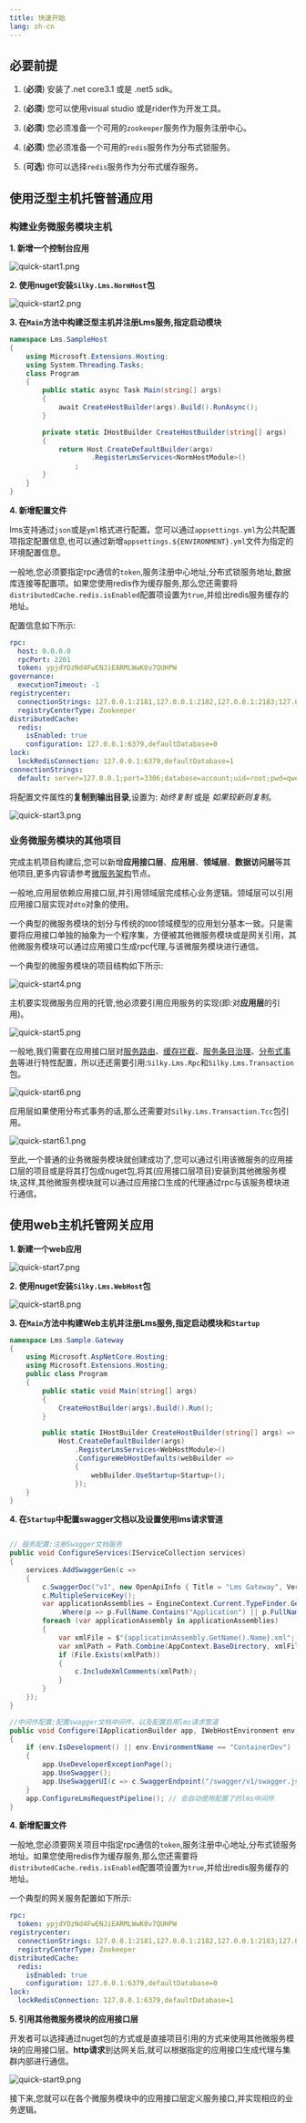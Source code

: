 ```yaml
---
title: 快速开始
lang: zh-cn
---
```


## 必要前提

1. (**必须**) 安装了.net core3.1 或是 .net5 sdk。

2. (**必须**) 您可以使用visual studio 或是rider作为开发工具。 

3. (**必须**) 您必须准备一个可用的`zookeeper`服务作为服务注册中心。

4. (**必须**) 您必须准备一个可用的`redis`服务作为分布式锁服务。

5. (**可选**) 你可以选择`redis`服务作为分布式缓存服务。

## 使用泛型主机托管普通应用

### 构建业务微服务模块主机

**1. 新增一个控制台应用**

![quick-start1.png](/assets/imgs/quick-start1.png)

**2. 使用nuget安装`Silky.Lms.NormHost`包**

![quick-start2.png](/assets/imgs/quick-start2.png)

**3. 在`Main`方法中构建泛型主机并注册Lms服务,指定启动模块**

```csharp
namespace Lms.SampleHost
{
    using Microsoft.Extensions.Hosting;
    using System.Threading.Tasks;
    class Program
    {
        public static async Task Main(string[] args)
        {
            await CreateHostBuilder(args).Build().RunAsync();
        }

        private static IHostBuilder CreateHostBuilder(string[] args)
        {
            return Host.CreateDefaultBuilder(args)
                    .RegisterLmsServices<NormHostModule>()
                ;
        }
    }
}
```

**4. 新增配置文件**

lms支持通过`json`或是`yml`格式进行配置。您可以通过`appsettings.yml`为公共配置项指定配置信息,也可以通过新增`appsettings.${ENVIRONMENT}.yml`文件为指定的环境配置信息。

一般地,您必须要指定rpc通信的`token`,服务注册中心地址,分布式锁服务地址,数据库连接等配置项。如果您使用redis作为缓存服务,那么您还需要将`distributedCache.redis.isEnabled`配置项设置为`true`,并给出redis服务缓存的地址。

配置信息如下所示:

```yaml
rpc:
  host: 0.0.0.0
  rpcPort: 2201
  token: ypjdYOzNd4FwENJiEARMLWwK0v7QUHPW
governance:
  executionTimeout: -1
registrycenter:
  connectionStrings: 127.0.0.1:2181,127.0.0.1:2182,127.0.0.1:2183;127.0.0.1:2184,127.0.0.1:2185,127.0.0.1:2186
  registryCenterType: Zookeeper
distributedCache:
  redis:
    isEnabled: true
    configuration: 127.0.0.1:6379,defaultDatabase=0
lock:
  lockRedisConnection: 127.0.0.1:6379,defaultDatabase=1
connectionStrings:
  default: server=127.0.0.1;port=3306;database=account;uid=root;pwd=qwe!P4ss;
```

将配置文件属性的**复制到输出目录**,设置为: *始终复制* 或是 *如果较新则复制*。

![quick-start3.png](/assets/imgs/quick-start3.png)

### 业务微服务模块的其他项目

完成主机项目构建后,您可以新增**应用接口层**、**应用层**、**领域层**、**数据访问层**等其他项目,更多内容请参考[微服务架构](#)节点。

一般地,应用层依赖应用接口层,并引用领域层完成核心业务逻辑。领域层可以引用应用接口层实现对`dto`对象的使用。

一个典型的微服务模块的划分与传统的`DDD`领域模型的应用划分基本一致。只是需要将应用接口单独的抽象为一个程序集，方便被其他微服务模块或是网关引用，其他微服务模块可以通过应用接口生成rpc代理,与该微服务模块进行通信。

一个典型的微服务模块的项目结构如下所示:

![quick-start4.png](/assets/imgs/quick-start4.png)

主机要实现微服务应用的托管,他必须要引用应用服务的实现(即:对**应用层**的引用)。

![quick-start5.png](/assets/imgs/quick-start5.png)

一般地,我们需要在应用接口层对[服务路由](#)、[缓存拦截](#)、[服务条目治理](#)、[分布式事务](#)等进行特性配置，所以还还需要引用:`Silky.Lms.Rpc`和`Silky.Lms.Transaction`包。

![quick-start6.png](/assets/imgs/quick-start6.png)

应用层如果使用分布式事务的话,那么还需要对`Silky.Lms.Transaction.Tcc`包引用。

![quick-start6.1.png](/assets/imgs/quick-start6.1.png)


至此,一个普通的业务微服务模块就创建成功了,您可以通过引用该微服务的应用接口层的项目或是将其打包成nuget包,将其(应用接口层项目)安装到其他微服务模块,这样,其他微服务模块就可以通过应用接口生成的代理通过rpc与该服务模块进行通信。

## 使用web主机托管网关应用

**1. 新建一个web应用**

![quick-start7.png](/assets/imgs/quick-start7.png)

**2. 使用nuget安装`Silky.Lms.WebHost`包**

![quick-start8.png](/assets/imgs/quick-start8.png)

**3. 在`Main`方法中构建Web主机并注册Lms服务,指定启动模块和`Startup`**

```csharp
namespace Lms.Sample.Gateway
{
    using Microsoft.AspNetCore.Hosting;
    using Microsoft.Extensions.Hosting;
    public class Program
    {
        public static void Main(string[] args)
        {
            CreateHostBuilder(args).Build().Run();
        }

        public static IHostBuilder CreateHostBuilder(string[] args) =>
            Host.CreateDefaultBuilder(args)
                .RegisterLmsServices<WebHostModule>()
                .ConfigureWebHostDefaults(webBuilder =>
                {
                    webBuilder.UseStartup<Startup>();
                });
    }
}
```

**4. 在`Startup`中配置swagger文档以及设置使用lms请求管道**

```csharp

// 服务配置;注册Swagger文档服务
public void ConfigureServices(IServiceCollection services)
{
    services.AddSwaggerGen(c =>
    {
        c.SwaggerDoc("v1", new OpenApiInfo { Title = "Lms Gateway", Version = "v1" });
        c.MultipleServiceKey();
        var applicationAssemblies = EngineContext.Current.TypeFinder.GetAssemblies()
            .Where(p => p.FullName.Contains("Application") || p.FullName.Contains("Domain"));
        foreach (var applicationAssembly in applicationAssemblies)
        {
            var xmlFile = $"{applicationAssembly.GetName().Name}.xml";
            var xmlPath = Path.Combine(AppContext.BaseDirectory, xmlFile);
            if (File.Exists(xmlPath))
            {
                c.IncludeXmlComments(xmlPath);
            }
        }
    });
}

//中间件配置;配置swagger文档中间件、以及配置启用lms请求管道
public void Configure(IApplicationBuilder app, IWebHostEnvironment env)
{
    if (env.IsDevelopment() || env.EnvironmentName == "ContainerDev")
    {
        app.UseDeveloperExceptionPage();
        app.UseSwagger();
        app.UseSwaggerUI(c => c.SwaggerEndpoint("/swagger/v1/swagger.json", "Lms Gateway Demo v1"));
    }
    app.ConfigureLmsRequestPipeline(); // 会自动使用配置了的lms中间件
}

```


**4. 新增配置文件**

一般地,您必须要网关项目中指定rpc通信的`token`,服务注册中心地址,分布式锁服务地址。如果您使用redis作为缓存服务,那么您还需要将`distributedCache.redis.isEnabled`配置项设置为`true`,并给出redis服务缓存的地址。

一个典型的网关服务配置如下所示:

```yaml
rpc:
  token: ypjdYOzNd4FwENJiEARMLWwK0v7QUHPW
registrycenter:
  connectionStrings: 127.0.0.1:2181,127.0.0.1:2182,127.0.0.1:2183;127.0.0.1:2184,127.0.0.1:2185,127.0.0.1:2186
  registryCenterType: Zookeeper
distributedCache:
  redis:
    isEnabled: true
    configuration: 127.0.0.1:6379,defaultDatabase=0
lock:
  lockRedisConnection: 127.0.0.1:6379,defaultDatabase=1
```

**5. 引用其他微服务模块的应用接口层**

开发者可以选择通过nuget包的方式或是直接项目引用的方式来使用其他微服务模块的应用接口层。**http请求**到达网关后,就可以根据指定的应用接口生成代理与集群内部进行通信。

![quick-start9.png](/assets/imgs/quick-start9.png)

接下来,您就可以在各个微服务模块中的应用接口层定义服务接口,并实现相应的业务逻辑。